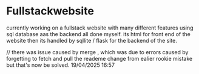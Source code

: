 # Fullstackwebsite
currently working on a fullstack website with many different features using sql database aas the backend all done myself.
its html for front end of the website then its handled by sqllite / flask for the backend of the site.


// there was issue caused by merge , which was due to errors caused by forgetting to fetch and pull the reademe change from ealier rookie mistake but that's now be solved. 19/04/2025 16:57 
